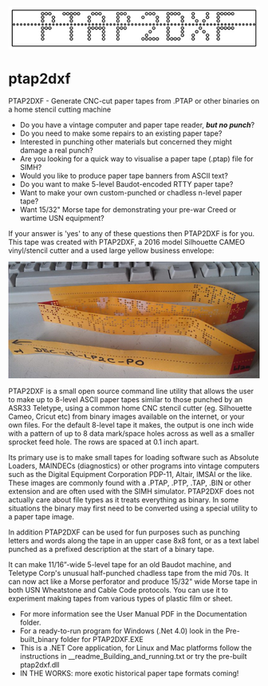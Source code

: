 ﻿![alt text](https://github.com/1944GPW/ptap2dxf/blob/master/Photos%20and%20screenshots/PTAP2DXF_logo.png?raw=true)

# ptap2dxf
PTAP2DXF - Generate CNC-cut paper tapes from .PTAP or other binaries on a home stencil cutting machine 

* Do you have a vintage computer and paper tape reader, <b><i>but no punch</i></b>?
* Do you need to make some repairs to an existing paper tape?
* Interested in punching other materials but concerned they might damage a real punch?
* Are you looking for a quick way to visualise a paper tape (.ptap) file for SIMH?
* Would you like to produce paper tape banners from ASCII text?
* Do you want to make 5-level Baudot-encoded RTTY paper tape?
* Want to make your own custom-punched or chadless n-level paper tape?
* Want 15/32" Morse tape for demonstrating your pre-war Creed or wartime USN equipment?

If your answer is 'yes' to any of these questions then PTAP2DXF is for you.
This tape was created with PTAP2DXF, a 2016 model Silhouette CAMEO vinyl/stencil cutter and a used large yellow business envelope:

![alt text](https://github.com/1944GPW/ptap2dxf/blob/master/Photos%20and%20screenshots/19_finished_tape_2_small.jpg?raw=true)

PTAP2DXF is a small open source command line utility that allows the user to make up to 8-level ASCII paper tapes similar to those 
punched by an ASR33 Teletype, using a common home CNC stencil cutter (eg. Silhouette Cameo, Cricut etc) from binary images available on the internet, or your own files. 
For the default 8-level tape it makes, the output is one inch wide with a pattern of up to 8 data mark/space holes across 
as well as a smaller sprocket feed hole. The rows are spaced at 0.1 inch apart.

Its primary use is to make small tapes for loading software such as Absolute Loaders, MAINDECs (diagnostics)  or other programs 
into vintage computers such as the Digital Equipment Corporation PDP-11, Altair, IMSAI or the like. These images are commonly 
found with a .PTAP, .PTP, .TAP, .BIN or other extension and are often used with the SIMH simulator. PTAP2DXF does not actually 
care about file types as it treats everything as binary. In some situations the binary may first need to be converted using a 
special utility to a paper tape image. 

In addition PTAP2DXF can be used for fun purposes such as punching letters and words 
along the tape in an upper case 8x8 font, or as a text label punched as a prefixed description at the start of a binary tape. 

It can make 11/16”-wide 5-level tape for an old Baudot machine, and Teletype Corp's unusual half-punched chadless tape from the mid 70s. 
It can now act like a Morse perforator and produce 15/32" wide Morse tape in both USN Wheatstone and Cable Code protocols.
You can use it to experiment making tapes from various types of plastic film or sheet.

* For more information see the User Manual PDF in the Documentation folder.
* For a ready-to-run program for Windows (.Net 4.0) look in the Pre-built_binary folder for PTAP2DXF.EXE
* This is a .NET Core application, for Linux and Mac platforms follow the instructions in __readme_Building_and_running.txt or try the pre-built ptap2dxf.dll
* IN THE WORKS: more exotic historical paper tape formats coming!